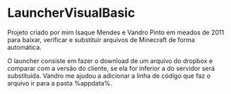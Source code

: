 # LauncherVisualBasic
Projeto criado por mim Isaque Mendes e Vandro Pinto em meados de 2011 para baixar, verificar e substituir arquivos de Minecraft de forma automática.

O launcher consiste em fazer o download de um arquivo do dropbox e comparar com a versão do cliente, se ela for inferior a do servidor será substituída.
Vandro me ajudou a adicionar a linha de código que faz o arquivo ir para a pasta %appdata%.


